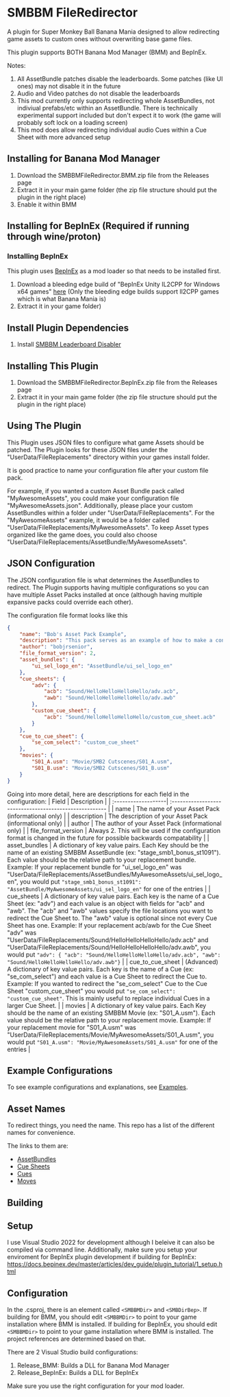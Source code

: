 # SMBBM FileRedirector

A plugin for Super Monkey Ball Banana Mania designed to allow redirecting game assets to custom ones without overwriting base game files.

This plugin supports BOTH Banana Mod Manager (BMM) and BepInEx.

Notes:

1. All AssetBundle patches disable the leaderboards. Some patches (like UI ones) may not disable it in the future
2. Audio and Video patches do not disable the leaderboards
3. This mod currently only supports redirecting whole AssetBundles, not indiviual prefabs/etc within an AssetBundle. There is technically experimental support included but don't expect it to work (the game will probably soft lock on a loading screen)
4. This mod does allow redirecting individual audio Cues within a Cue Sheet with more advanced setup

## Installing for Banana Mod Manager

1. Download the SMBBMFileRedirector.BMM.zip file from the Releases page
2. Extract it in your main game folder (the zip file structure should put the plugin in the right place)
3. Enable it within BMM

## Installing for BepInEx (Required if running through wine/proton)

### Installing BepInEx

This plugin uses [BepInEx](https://github.com/BepInEx/BepInEx) as a mod loader so that needs to be installed first.

1. Download a bleeding edge build of "BepInEx Unity IL2CPP for Windows x64 games" [here](https://builds.bepinex.dev/projects/bepinex_be) (Only the bleeding edge builds support Il2CPP games which is what Banana Mania is)
2. Extract it in your game folder)

## Install Plugin Dependencies

1. Install [SMBBM Leaderboard Disabler](https://github.com/bobjrsenior/SMBBMLeaderboardDisabler/releases)

## Installing This Plugin

1. Download the SMBBMFileRedirector.BepInEx.zip file from the Releases page
2. Extract it in your main game folder (the zip file structure should put the plugin in the right place)

## Using The Plugin

This Plugin uses JSON files to configure what game Assets should be patched. The Plugin looks for these JSON files under the "UserData/FileReplacements" directory within your games install folder.

It is good practice to name your configuration file after your custom file pack.

For example, if you wanted a custom Asset Bundle pack called "MyAwesomeAssets", you could make your configuration file "MyAwesomeAssets.json". Additionally, please place your custom AssetBundles within a folder under "UserData/FileReplacements". For the "MyAwesomeAssets" example, it would be a folder called "UserData/FileReplacements/MyAwesomeAssets". To keep Asset types organized like the game does, you could also choose "UserData/FileReplacements/AssetBundle/MyAwesomeAssets".

## JSON Configuration

The JSON configuration file is what determines the AssetBundles to redirect. The Plugin supports having multiple configurations so you can have multiple Asset Packs installed at once (although having multiple expansive packs could override each other).

The configuration file format looks like this

```json
{
    "name": "Bob's Asset Pack Example",
    "description": "This pack serves as an example of how to make a configuration file for SMBBM FileRedirector",
    "author": "bobjrsenior",
    "file_format_version": 2,
    "asset_bundles": {
        "ui_sel_logo_en": "AssetBundle/ui_sel_logo_en"
    },
    "cue_sheets": {
        "adv": {
            "acb": "Sound/HelloHelloHelloHello/adv.acb",
            "awb": "Sound/HelloHelloHelloHello/adv.awb"
        },
        "custom_cue_sheet": {
            "acb": "Sound/HelloHelloHelloHello/custom_cue_sheet.acb"
        }
    },
    "cue_to_cue_sheet": {
        "se_com_select": "custom_cue_sheet"
    },
    "movies": {
        "S01_A.usm": "Movie/SMB2 Cutscenes/S01_A.usm",
        "S01_B.usm": "Movie/SMB2 Cutscenes/S01_B.usm"
    }
}
```

Going into more detail, here are descriptions for each field in the configuration:
| Field               | Description                                             |
| :-------------------| :------------------------------------------------------ |
| name                | The name of your Asset Pack (informational only)        |
| description         | The description of your Asset Pack (informational only) |
| author              | The author of your Asset Pack (informational only)      |
| file_format_version | Always 2. This will be used if the configuration format is changed in the future for possible backwards compatability |
| asset_bundles       | A dictionary of key value pairs. Each Key should be the name of an existing SMBBM AssetBundle (ex: "stage_smb1_bonus_st1091"). Each value should be the relative path to your replacement bundle. Example: If your replacement bundle for "ui_sel_logo_en" was "UserData/FileReplacements/AssetBundles/MyAwesomeAssets/ui_sel_logo_en", you would put `"stage_smb1_bonus_st1091": "AssetBundle/MyAwesomeAssets/ui_sel_logo_en"` for one of the entries |
| cue_sheets          | A dictionary of key value pairs. Each key is the name of a Cue Sheet (ex: "adv") and each value is an object with fields for "acb" and "awb". The "acb" and "awb" values specify the file locations you want to redirect the Cue Sheet to. The "awb" value is optional since not every Cue Sheet has one. Example: If your replacement acb/awb for the Cue Sheet "adv" was "UserData/FileReplacements/Sound/HelloHelloHelloHello/adv.acb" and "UserData/FileReplacements/Sound/HelloHelloHelloHello/adv.awb", you would put `"adv": { "acb": "Sound/HelloHelloHelloHello/adv.acb", "awb": "Sound/HelloHelloHelloHello/adv.awb"}`     |
| cue_to_cue_sheet    | (Advanced) A dictionary of key value pairs. Each key is the name of a Cue (ex: "se_com_select") and each value is a Cue Sheet to redirect the Cue to. Example: If you wanted to redirect the "se_com_select" Cue to the Cue Sheet "custom_cue_sheet" you would put `"se_com_select": "custom_cue_sheet"`. This is mainly useful to replace individual Cues in a larger Cue Sheet.   |
| movies              | A dictionary of key value pairs. Each Key should be the name of an existing SMBBM Movie (ex: "S01_A.usm"). Each value should be the relative path to your replacement movie. Example: If your replacement movie for "S01_A.usm" was "UserData/FileReplacements/Movie/MyAwesomeAssets/S01_A.usm", you would put `"S01_A.usm": "Movie/MyAwesomeAssets/S01_A.usm"` for one of the entries      |

## Example Configurations

To see example configurations and explanations, see [Examples](/Examples).

## Asset Names

To redirect things, you need the name. This repo has a list of the different names for convenience.

The links to them are:
* [AssetBundles](/Game_Constants/AssetBundles.txt)
* [Cue Sheets](/Game_Constants/CueSheets.txt)
* [Cues](/Game_Constants/Cues.txt)
* [Moves](/Game_Constants/Movies.txt)

## Building

## Setup

I use Visual Studio 2022  for development although I beleive it can also be compiled via command line. Additionally, make sure you setup your enviroment for BepInEx plugin development if building for BepInEx: https://docs.bepinex.dev/master/articles/dev_guide/plugin_tutorial/1_setup.html

## Configuration

In the .csproj, there is an element called `<SMBBMDir>` and `<SMBDirBep>`. If building for BMM, you should edit `<SMBBMDir>` to point to your game installation where BMM is installed. If building for BepInEx, you should edit `<SMBBMDir>` to point to your game installation where BMM is installed. The project references are determined based on that.

There are 2 Visual Studio build configurations:

1. Release_BMM: Builds a DLL for Banana Mod Manager
2. Release_BepInEx: Builds a DLL for BepInEx

Make sure you use the right configuration for your mod loader.
